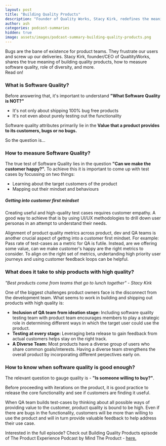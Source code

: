 ```yaml
---
layout: post
title: "Building Quality Products"
description: "Founder of Quality Works, Stacy Kirk, redefines the meaning of Product Quality and talks about what needs should change for building high quality products"
author: ash
categories: podcast-summaries
hidden: true
image: assets/images/podcast-summary-building-quality-products.png
---
```


Bugs are the bane of existence for product teams. They frustrate our users and screw up our deliveries. Stacy Kirk, founder/CEO of QualtityWorks, shares the true meaning of building quality products, how to measure software quality, role of diversity, and more.
<br/>
Read on! 

<h3> What is Software Quality? </h3>

<p> Before answering that, it's important to understand <b>"What Software Quality is NOT?"</b> </p>
<ul><li>It's not only about shipping 100% bug free products</li>
<li>It's not even about purely testing out the functionality</li></ul>
<p>Software quality attributes primarily lie in the <b> Value that a product provides to its customers, bugs or no bugs. </b></p> 

So the question is...

<h3> How to measure Software Quality? </h3>

The true test of Software Quality lies in the question <b>"Can we make the customer happy?".</b> To achieve this it is important to come up with test cases by focussing on two things: 
<ul><li> Learning about the target customers of the product</li>
<li> Mapping out their mindset and behaviours </li></ul>

<h5> Getting into customer first mindset</h5>

<p>Creating useful and high-quality test cases requires customer empathy. A good way to achieve that is by using UI/UX methodologies to drill down user personas in an attempt to understand their needs.</p>
<p> Alignment of product quality metrics across product, dev and QA teams is another crucial aspect of gettng into a customer first mindset. For example: Pass rate of test-cases as a metric for QA is futile. Instead, are we offering some value, can we make customer's happy are the right metrics to consider. To align on the right set of metrics, undertanding high priority user journeys and using customer feedback loops can be helpful.</p>

<h3> What does it take to ship products with high quality? </h3>

<p><i> "Best products come from teams that go to lunch together" - Stacy Kirk </i></p>

<p> One of the biggest challenges product owners face is the disconnect from the development team. What seems to work in building and shipping out products with high quality is: 
<ul><li><b>Inclusion of QA team from ideation stage:</b> Including software quality testing team with product team encourages members to play a strategic role in determining different ways in which the target user could use the product.</li>
<li><b>Testing at every stage:</b> Leveraging beta release to gain feedback from actual customers helps stay on the right track.</li>
<li><b>A Diverse Team:</b> Most products have a diverse group of users who share common goals/interests. Having a diverse team strengthens the overall product by incorporating different perpectives early on.</li></ul></p>

<h3>How to know when software quality is good enough? </h3>

<p> The relevant question to gauge quality is - <b>"Is someone willing to buy?"</b>. </p>
<p>Before proceeding with iterations on the product, it is good practice to release the core functionality and see if customers are finding it useful. </p>
<p>When QA team builds test-cases by thinking about all possible ways of providing value to the customer, product quality is bound to be high. Even if there are bugs in the functionality, customers will be more than willing to use the product and will in turn provide valuable feedback to help address their use case.
</p>

Interested in the full episode? Check out Building Quality Products episode of The Product Experience Podcast by Mind The Product - <a href = "https://www.mindtheproduct.com/building-quality-products-stacy-kirk-on-the-product-experience/" target = "_blank" rel="nofollow">here.</a>
